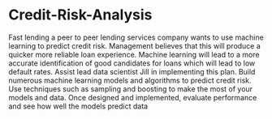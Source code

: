 # Credit-Risk-Analysis

Fast lending a peer to peer lending services company wants to use machine learning to predict credit risk. Management believes that this will produce a quicker more reliable loan experience. Machine learning will lead to a more accurate identification of good candidates for loans which will lead to low default rates. Assist lead data scientist Jill in implementing this plan. Build numerous  machine learning models and algorithms to predict credit risk. Use techniques such as sampling and boosting to make the most of your models and data. Once designed and implemented, evaluate performance and see how well the models predict data

